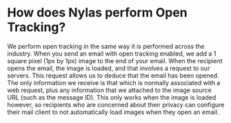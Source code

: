 # How does Nylas perform Open Tracking?

We perform open tracking in the same way it is performed across the industry. When you send an email with open tracking enabled, we add a 1 square pixel (1px by 1px) image to the end of your email. When the recipient opens the email, the image is loaded, and that involves a request to our servers. This request allows us to deduce that the email has been opened. The only information we receive is that which is normally associated with a web request, plus any information that we attached to the image source URL (such as the message ID). This only works when the image is loaded however, so recipients who are concerned about their privacy can configure their mail client to not automatically load images when they open an email.


